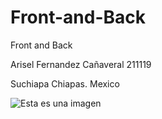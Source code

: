 # Front-and-Back
Front and Back

Arisel Fernandez Cañaveral 211119 

Suchiapa Chiapas. Mexico

![Esta es una imagen](https://myoctocat.com/assets/images/base-octocat.svg)
